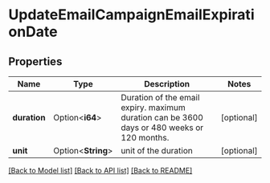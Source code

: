 # UpdateEmailCampaignEmailExpirationDate

## Properties

Name | Type | Description | Notes
------------ | ------------- | ------------- | -------------
**duration** | Option<**i64**> | Duration of the email expiry. maximum duration can be 3600 days or 480 weeks or 120 months. | [optional]
**unit** | Option<**String**> | unit of the duration | [optional]

[[Back to Model list]](../README.md#documentation-for-models) [[Back to API list]](../README.md#documentation-for-api-endpoints) [[Back to README]](../README.md)


